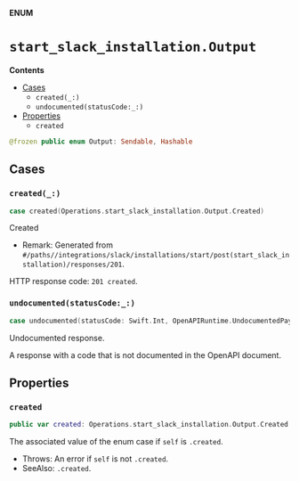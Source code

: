 **ENUM**

# `start_slack_installation.Output`

**Contents**

- [Cases](#cases)
  - `created(_:)`
  - `undocumented(statusCode:_:)`
- [Properties](#properties)
  - `created`

```swift
@frozen public enum Output: Sendable, Hashable
```

## Cases
### `created(_:)`

```swift
case created(Operations.start_slack_installation.Output.Created)
```

Created

- Remark: Generated from `#/paths//integrations/slack/installations/start/post(start_slack_installation)/responses/201`.

HTTP response code: `201 created`.

### `undocumented(statusCode:_:)`

```swift
case undocumented(statusCode: Swift.Int, OpenAPIRuntime.UndocumentedPayload)
```

Undocumented response.

A response with a code that is not documented in the OpenAPI document.

## Properties
### `created`

```swift
public var created: Operations.start_slack_installation.Output.Created
```

The associated value of the enum case if `self` is `.created`.

- Throws: An error if `self` is not `.created`.
- SeeAlso: `.created`.
